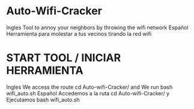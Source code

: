 # Auto-Wifi-Cracker
Ingles Tool to annoy your neighbors by throwing the wifi network
Español Herramienta para molestar a tus vecinos tirando la red wifi 

# START TOOL / INICIAR HERRAMIENTA
Ingles We access the route cd Auto-wifi-Cracker/ and We run bash wifi_auto.sh
Español Accedemos a la ruta cd Auto-wifi-Cracker/ y Ejecutamos bash wifi_auto.sh
